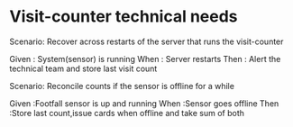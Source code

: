# Visit-counter technical needs

Scenario: Recover across restarts of the server
that runs the visit-counter

  Given : System(sensor) is running
  When  : Server restarts
  Then  : Alert the technical team and store last visit count

Scenario: Reconcile counts if the sensor is offline for a while

  Given :Footfall sensor is up and running
  When  :Sensor goes offline
  Then  :Store last count,issue cards when offline and take sum of both
